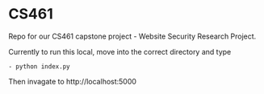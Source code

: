 # CS461
Repo for our CS461 capstone project - Website Security Research Project.

Currently to run this local, move into the correct directory and type

    - python index.py

Then invagate to http://localhost:5000
